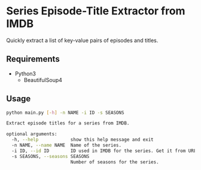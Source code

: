 # Series Episode-Title Extractor from IMDB

Quickly extract a list of key-value pairs of episodes and titles.

## Requirements

- Python3
    - BeautifulSoup4

## Usage

```sh
python main.py [-h] -n NAME -i ID -s SEASONS

Extract episode titles for a series from IMDB.

optional arguments:
  -h, --help            show this help message and exit
  -n NAME, --name NAME  Name of the series.
  -i ID, --id ID        ID used in IMDB for the series. Get it from URL.
  -s SEASONS, --seasons SEASONS
                        Number of seasons for the series.
```